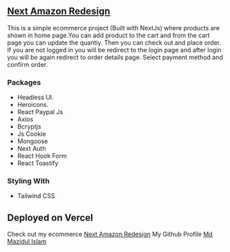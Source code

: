 ## [Next Amazon Redesign](https://next-amazon-redesign.vercel.app)

This is a simple ecommerce project (Built with NextJs) where products are shown in home page.You can add
product to the cart and from the cart page you can update the quantiy. Then you can check out and place order. If you are not logged in you will be redirect to the login page and after login you will be again redirect to order details page. Select payment method and confirm order.

### Packages

- Headless UI.
- Heroicons.
- React Paypal Js
- Axios
- Bcryptjs
- Js Cookie
- Mongoose
- Next Auth
- React Hook Form
- React Toastify

### Styling With

- Tailwind CSS

## Deployed on Vercel

Check out my ecommerce [Next Amazon Redesign](https://next-amazon-redesign.vercel.app)
My Github Profile [Md Mazidul Islam](https://github.com/MazidulIslam)
